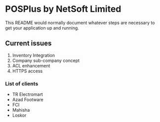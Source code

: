 # POSPlus by NetSoft Limited #

This README would normally document whatever steps are necessary to get your application up and running.

## Current issues ##
1. Inventory Integration
2. Company sub-company concept
3. ACL enhancement
4. HTTPS access


### List of clients ###

* TR Electromart
* Azad Footware
* FCI
* Mahisha
* Loskor